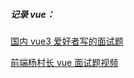 ##### 记录 vue：
[国内 vue3 爱好者写的面试题](https://vue3js.cn/interview/vue/spa.html)

[前端杨村长 vue 面试题视频](https://www.bilibili.com/video/BV11i4y1Q7H2/?spm_id_from=333.788&vd_source=605eaae8506df36fc86fca9b2b498d80)